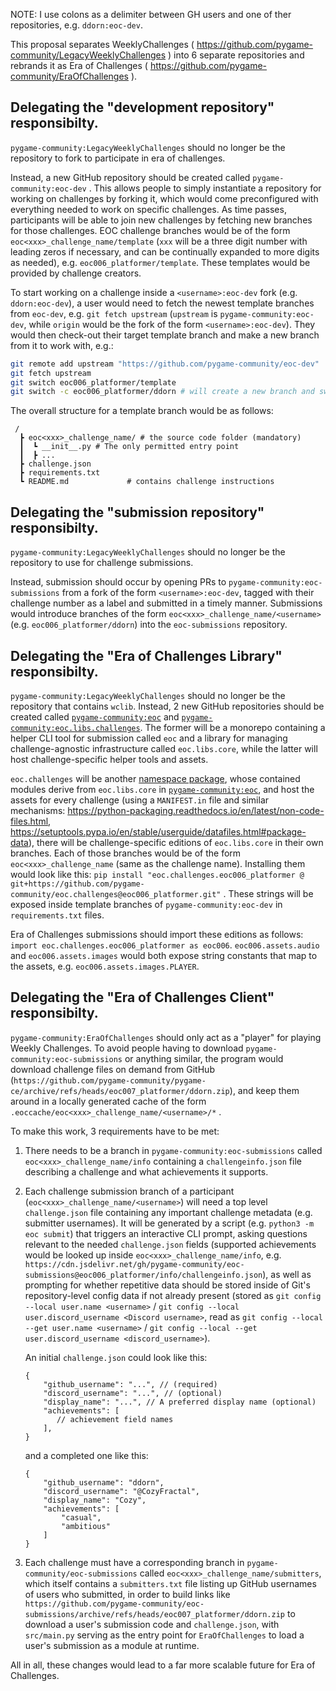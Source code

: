 NOTE: I use colons as a delimiter between GH users and one of ther repositories, e.g. `ddorn:eoc-dev`.

This proposal separates WeeklyChallenges ( <https://github.com/pygame-community/LegacyWeeklyChallenges> ) into 6 separate repositories and rebrands it as Era of Challenges ( <https://github.com/pygame-community/EraOfChallenges> ).


## Delegating the "development repository" responsibilty.
`pygame-community:LegacyWeeklyChallenges` should no longer be the repository to fork to participate in era of challenges.

Instead, a new GitHub repository should be created called `pygame-community:eoc-dev` . This allows people to simply instantiate a repository for working on challenges by forking it, which would come preconfigured with everything needed to work on specific challenges. As time passes, participants will be able to join new challenges by fetching new branches for those challenges. EOC challenge branches would be of the form `eoc<xxx>_challenge_name/template`  (`xxx` will be a three digit number with leading zeros if necessary, and can be continually expanded to more digits as needed), e.g. `eoc006_platformer/template`. These templates would be provided by challenge creators.

To start working on a challenge inside a `<username>:eoc-dev` fork (e.g. `ddorn:eoc-dev`), a user would need to fetch the newest template branches from `eoc-dev`, e.g. `git fetch upstream`  (`upstream` is `pygame-community:eoc-dev`, while `origin` would be the fork of the form `<username>:eoc-dev`). They would then check-out their target template branch and make a new branch from it to work with, e.g.:

```sh
git remote add upstream "https://github.com/pygame-community/eoc-dev"
git fetch upstream
git switch eoc006_platformer/template
git switch -c eoc006_platformer/ddorn # will create a new branch and switch to it
``` 

The overall structure for a template branch would be as follows:

```
 /
  ┣ eoc<xxx>_challenge_name/ # the source code folder (mandatory)
  ┃  ┗ __init__.py # The only permitted entry point
  ┃  ┣ ...
  ┣ challenge.json
  ┣ requirements.txt
  ┗ README.md             # contains challenge instructions
```

 
## Delegating the "submission repository" responsibilty.
`pygame-community:LegacyWeeklyChallenges` should no longer be the repository to use for challenge submissions.

Instead, submission should occur by opening PRs to `pygame-community:eoc-submissions` from a fork of the form `<username>:eoc-dev`, tagged with their challenge number as a label and submitted in a timely manner. Submissions would introduce branches of the form `eoc<xxx>_challenge_name/<username>` (e.g. `eoc006_platformer/ddorn`)  into the `eoc-submissions` repository.
 
## Delegating the "Era of Challenges Library" responsibilty.
`pygame-community:LegacyWeeklyChallenges` should no longer be the repository that contains `wclib`.  Instead, 2 new GitHub repositories should be created called [`pygame-community:eoc`](https://github.com/pygame-community/eoc) and [`pygame-community:eoc.libs.challenges`](https://github.com/pygame-community/eoc.libs.challenges). The former will be a monorepo containing a helper CLI tool for submission called `eoc` and a library for managing challenge-agnostic infrastructure called `eoc.libs.core`, while the latter will host challenge-specific helper tools and assets.

`eoc.challenges` will be another [namespace package](https://packaging.python.org/en/latest/guides/packaging-namespace-packages/), whose contained modules derive from `eoc.libs.core` in [`pygame-community:eoc`](https://github.com/pygame-community/eoc), and host the assets for every challenge (using a `MANIFEST.in` file and similar mechanisms: https://python-packaging.readthedocs.io/en/latest/non-code-files.html, https://setuptools.pypa.io/en/stable/userguide/datafiles.html#package-data),  there will be challenge-specific editions of `eoc.libs.core` in their own branches. Each of those branches would be of the form `eoc<xxx>_challenge_name` (same as the challenge name). Installing them would look like this: `pip install "eoc.challenges.eoc006_platformer @ git+https://github.com/pygame-community/eoc.challenges@eoc006_platformer.git"` . These strings will be exposed inside template branches of `pygame-community:eoc-dev` in `requirements.txt` files.

Era of Challenges submissions should import these editions as follows: `import eoc.challenges.eoc006_platformer as eoc006`. `eoc006.assets.audio` and `eoc006.assets.images` would both expose string constants that map to the assets, e.g. `eoc006.assets.images.PLAYER`.

## Delegating the "Era of Challenges Client" responsibilty.
`pygame-community:EraOfChallenges` should only act as a "player" for playing Weekly Challenges. To avoid people having to download `pygame-community:eoc-submissions` or anything similar, the program would download challenge files on demand from GitHub (`https://github.com/pygame-community/pygame-ce/archive/refs/heads/eoc007_platformer/ddorn.zip`), and keep them around in a locally generated cache of the form `.eoccache/eoc<xxx>_challenge_name/<username>/*` .

To make this work, 3 requirements have to be met:

1. There needs to be a branch in `pygame-community:eoc-submissions` called `eoc<xxx>_challenge_name/info` containing a `challengeinfo.json` file describing a challenge and what achievements it supports.

2. Each challenge submission branch of a participant (`eoc<xxx>_challenge_name/<username>`) will need a top level `challenge.json` file containing any important challenge metadata (e.g. submitter usernames). It will be generated by a script (e.g. `python3 -m eoc submit`) that triggers an interactive CLI prompt, asking questions relevant to the needed `challenge.json` fields (supported achievements would be looked up inside `eoc<xxx>_challenge_name/info`, e.g. `https://cdn.jsdelivr.net/gh/pygame-community/eoc-submissions@eoc006_platformer/info/challengeinfo.json`), as well as prompting for whether repetitive data should be stored inside of Git's repository-level config data if not already present (stored as `git config --local user.name <username>` / `git config --local user.discord_username <Discord username>`, read as `git config --local --get user.name <username>` / `git config --local --get user.discord_username <discord_username>`).

    An initial `challenge.json` could look like this:
    
    ```jsonc
    {
        "github_username": "...", // (required)
        "discord_username": "...", // (optional)
        "display_name": "...", // A preferred display name (optional)
        "achievements": [
           // achievement field names
        ],
    }
    ```
    and a completed one like this:
    ```jsonc
    {
        "github_username": "ddorn",
        "discord_username": "@CozyFractal",
        "display_name": "Cozy",
        "achievements": [
            "casual",
            "ambitious"
        ]
    }
    ```

3. Each challenge must have a corresponding branch in `pygame-community/eoc-submissions` called `eoc<xxx>_challenge_name/submitters`, which itself contains a `submitters.txt` file listing up GitHub usernames of users who submitted, in order to build links like `https://github.com/pygame-community/eoc-submissions/archive/refs/heads/eoc007_platformer/ddorn.zip` to download a user's submission code and `challenge.json`, with `src/main.py` serving as the entry point for `EraOfChallenges` to load a user's submission as a module at runtime.

All in all, these changes would lead to a far more scalable future for Era of Challenges.